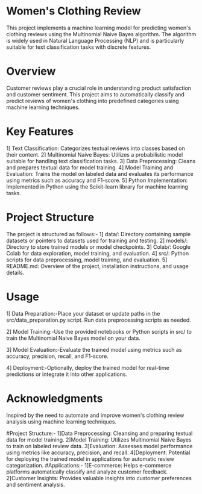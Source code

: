 # Women's Clothing Review
This project implements a machine learning model for predicting women's clothing reviews using the Multinomial Naive Bayes algorithm. The algorithm is widely used in Natural Language Processing (NLP) and is particularly suitable for text classification tasks with discrete features.
# Overview
Customer reviews play a crucial role in understanding product satisfaction and customer sentiment. This project aims to automatically classify and predict reviews of women's clothing into predefined categories using machine learning techniques.
# Key Features
1] Text Classification: Categorizes textual reviews into classes based on their content.
2] Multinomial Naive Bayes: Utilizes a probabilistic model suitable for handling text classification tasks.
3] Data Preprocessing: Cleans and prepares textual data for model training.
4] Model Training and Evaluation: Trains the model on labeled data and evaluates its performance using metrics such as accuracy and F1-score.
5] Python Implementation: Implemented in Python using the Scikit-learn library for machine learning tasks.
# Project Structure

The project is structured as follows:-
1] data/: Directory containing sample datasets or pointers to datasets used for training and testing.
2] models/: Directory to store trained models or model checkpoints.
3] Colab/: Google Colab for data exploration, model training, and evaluation.
4] src/: Python scripts for data preprocessing, model training, and evaluation.
5] README.md: Overview of the project, installation instructions, and usage details.
# Usage
1] Data Preparation:-Place your dataset or update paths in the src/data_preparation.py script.
   Run data preprocessing scripts as needed.

2] Model Training:-Use the provided notebooks or Python scripts in src/ to train the Multinomial Naive Bayes model on your data.

3] Model Evaluation:-Evaluate the trained model using metrics such as accuracy, precision, recall, and F1-score.

4] Deployment:-Optionally, deploy the trained model for real-time predictions or integrate it into other applications.
# Acknowledgments
Inspired by the need to automate and improve women's clothing review analysis using machine learning techniques.





#Project Structure:-
1]Data Preprocessing: Cleansing and preparing textual data for model training.
2]Model Training: Utilizes Multinomial Naive Bayes to train on labeled review data.
3]Evaluation: Assesses model performance using metrics like accuracy, precision, and recall.
4]Deployment: Potential for deploying the trained model in applications for automatic review categorization.
#Applications:-
1]E-commerce: Helps e-commerce platforms automatically classify and analyze customer feedback.
2]Customer Insights: Provides valuable insights into customer preferences and sentiment analysis.
